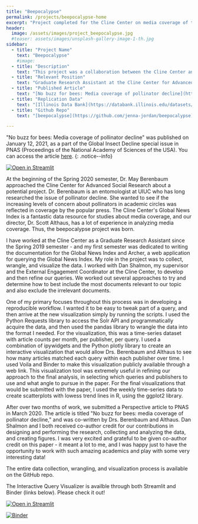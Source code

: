 ```yaml
---
title: "Beepocalypse"
permalink: /projects/beepocalypse-home
excerpt: "Project completed for the Cline Center on media coverage of the beepocalypse."
header:
  image: /assets/images/project_beepocalypse.jpg
  #teaser: assets/images/unsplash-gallery-image-1-th.jpg
sidebar:
  - title: "Project Name"
    text: "Beepocalypse"
    #image:
  - title: "Description"
    text: "This project was a collaboration between the Cline Center and Dr. May Berenbaum during the Spring 2020 semester. The project resulted in a Perspective article submitted to PNAS in March 2020, regarding the lack of media coverage on pollinator decline."
  - title: "Relevant Position"
    text: "Graduate Research Assistant at the Cline Center for Advanced Social Research"
  - title: "Published Article"
    text: "[No buzz for bees: Media coverage of pollinator decline](https://doi.org/10.1073/pnas.2002552117)"
  - title: "Replication Data"
    text: "[Illinois Data Bank](https://databank.illinois.edu/datasets/IDB-4237085)"
  - title: "Github Repo"
    text: "[beepocalypse](https://github.com/jenna-jordan/beepocalypse)"

---
```


"No buzz for bees: Media coverage of pollinator decline" was published on January 12, 2021, as a part of the Global Insect Decline special issue in PNAS (Proceedings of the National Academy of Sciences of the USA). You can access the article [here](https://doi.org/10.1073/pnas.2002552117).
{: .notice--info}

[![Open in Streamlit](https://static.streamlit.io/badges/streamlit_badge_black_white.svg)](https://share.streamlit.io/jenna-jordan/beepocalypse_streamlit/main/app.py)

At the beginning of the Spring 2020 semester, Dr. May Berenbaum approached the Cline Center for Advanced Social Research about a potential project. Dr. Berenbaum is an entomologist at UIUC who has long researched the issue of pollinator decline. She wanted to see if the increasing levels of concern about pollinators in academic circles was reflected in coverage by the popular press. The Cline Center's Global News Index is a fantastic data resource for studies about media coverage, and our director, Dr. Scott Althaus, has a lot of experience in analyzing media coverage. Thus, the beepocalypse project was born.

I have worked at the Cline Center as a Graduate Research Assistant since the Spring 2019 semester - and my first semester was dedicated to writing the documentation for the Global News Index and Archer, a web application for querying the Global News Index. My role in the project was to collect, wrangle, and visualize the data. I worked with Dan Shalmon, my supervisor and the External Engagement Coordinator at the Cline Center, to develop and then refine our queries. We worked out several approaches to try and determine how to best include the most documents relevant to our topic and also exclude the irrelevant documents.

One of my primary focuses throughout this process was in developing a reproducible workflow. I wanted it to be easy to tweak part of a query, and then arrive at the new visualization simply by running the scripts. I used the Python Requests library to access the Solr API and programmatically acquire the data, and then used the pandas library to wrangle the data into the format I needed. For the visualization, this was a time-series dataset with article counts per month, per publisher, per query. I used a combination of ipywidgets and the Python plotly library to create an interactive visualization that would allow Drs. Berenbaum and Althaus to see how many articles matched each query within each publisher over time. I used Voila and Binder to make this visualization publicly available through a web link. This visualization tool was extremely useful in refining our approach to the final analysis, in selecting which queries and publishers to use and what angle to pursue in the paper. For the final visualizations that would be submitted with the paper, I used the weekly time-series data to create scatterplots with lowess trend lines in R, using the ggplot2 library.

After over two months of work, we submitted a Perspective article to PNAS in March 2020. The article is titled "No buzz for bees: media coverage of pollinator decline," and was co-written by Drs. Berenbaum and Althaus. Dan Shalmon and I both received co-author credit for our contributions in designing and performing the research, collecting and analyzing the data, and creating figures. I was very excited and grateful to be given co-author credit on this paper - it meant a lot to me, and I was happy just to have the opportunity to work with such amazing academics and play with some very interesting data!

The entire data collection, wrangling, and visualization process is available on the GitHub repo.

The Interactive Query Visualizer is availble through both Streamlit and Binder (links below). Please check it out!

[![Open in Streamlit](https://static.streamlit.io/badges/streamlit_badge_black_white.svg)](https://share.streamlit.io/jenna-jordan/beepocalypse_streamlit/main/app.py)

[![Binder](https://mybinder.org/badge_logo.svg)](https://mybinder.org/v2/gh/jenna-jordan/beepocalypse/master?urlpath=%2Fvoila%2Frender%2FNotebooks%2FVisualize_Query_Results.ipynb)
